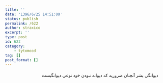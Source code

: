 ```yaml
---
title: ''
date: '1396/6/25 14:51:00'
status: publish
permalink: /622
author: straxico
excerpt: ''
type: post
id: 622
category:
    - tytomood
tag: []
post_format: []
---
```

<div style="direction:rtl;text-align:right"><div style="line-height:1.3;padding:5px">دیوانگی بشر آنچنان ضروریه که دیوانه نبودن خود نوعی دیوانگیست</div></div>
